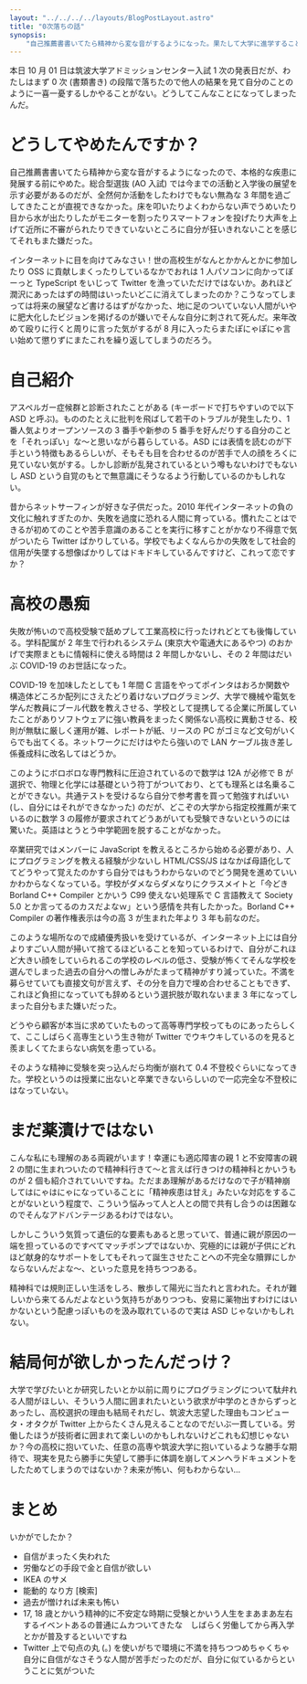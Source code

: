 ```yaml
---
layout: "../../../../layouts/BlogPostLayout.astro"
title: "0次落ちの話"
synopsis:
    "自己推薦書書いてたら精神から変な音がするようになった。果たして大学に進学することはできるのか？"
---
```


本日 10 月 01 日は筑波大学アドミッションセンター入試 1 次の発表日だが、わたしはまず 0 次 (書類書き) の段階で落ちたので他人の結果を見て自分のことのように一喜一憂するしかやることがない。どうしてこんなことになってしまったんだ。

# どうしてやめたんですか？

自己推薦書書いてたら精神から変な音がするようになったので、本格的な疾患に発展する前にやめた。総合型選抜 (AO 入試) では今までの活動と入学後の展望を示す必要があるのだが、全然何か活動をしたわけでもない無為な 3 年間を過ごしてきたことが直視できなかった。床を叩いたりよくわからない声でうめいたり目から水が出たりしたがモニターを割ったりスマートフォンを投げたり大声を上げて近所に不審がられたりできていないところに自分が狂いきれないことを感じてそれもまた嫌だった。

インターネットに目を向けてみなさい！世の高校生がなんとかかんとかに参加したり OSS に貢献しまくったりしているなかでおれは 1 人パソコンに向かってぼーっと TypeScript をいじって Twitter を漁っていただけではないか。あれほど潤沢にあったはずの時間はいったいどこに消えてしまったのか？こうなってしまっては将来の展望など書けるはずがなかった、地に足のついていない人間がいやに肥大化したビジョンを掲げるのが嫌いでそんな自分に刺されて死んだ。来年改めて殴りに行くと周りに言った気がするが 8 月に入ったらまたぽにゃぽにゃ言い始めて懲りずにまたこれを繰り返してしまうのだろう。

# 自己紹介

アスペルガー症候群と診断されたことがある (キーボードで打ちやすいので以下 ASD と呼ぶ)。もののたとえに批判を飛ばして若干のトラブルが発生したり、1 番人気よりオープンソースの 3 番手や新参の 5 番手を好んだりする自分のことを「それっぽい」な～と思いながら暮らしている。ASD には表情を読むのが下手という特徴もあるらしいが、そもそも目を合わせるのが苦手で人の顔をろくに見ていない気がする。しかし診断が乱発されているという噂もないわけでもないし ASD という自覚のもとで無意識にそうなるよう行動しているのかもしれない。

昔からネットサーフィンが好きな子供だった。2010 年代インターネットの負の文化に触れすぎたのか、失敗を過度に恐れる人間に育っている。慣れたことはできるが初めてのことや苦手意識のあることを実行に移すことがかなり不得意で気がついたら Twitter ばかりしている。学校でもよくなんらかの失敗をして社会的信用が失墜する想像ばかりしてはドキドキしているんですけど、これって恋ですか？

# 高校の愚痴

失敗が怖いので高校受験で舐めプして工業高校に行ったけれどとても後悔している。学科配属が 2 年生で行われるシステム (東京大や電通大にあるやつ) のおかげで実際まともに情報科に使える時間は 2 年間しかないし、その 2 年間はだいぶ COVID-19 のお世話になった。

COVID-19 を加味したとしても 1 年間 C 言語をやってポインタはおろか関数や構造体どころか配列にさえたどり着けないプログラミング、大学で機械や電気を学んだ教員にブール代数を教えさせる、学校として提携してる企業に所属していたことがありソフトウェアに強い教員をまったく関係ない高校に異動させる、校則が無駄に厳しく運用が雑、レポートが紙、リースの PC がゴミなど文句がいくらでも出てくる。ネットワークにだけはやたら強いので LAN ケーブル抜き差し係養成科に改名してはどうか。

このようにボロボロな専門教科に圧迫されているので数学は 12A が必修で B が選択で、物理と化学には基礎という符丁がついており、とても理系とは名乗ることができない。共通テストを受けるなら自分で参考書を買って勉強すればいい (し、自分にはそれができなかった) のだが、どこぞの大学から指定校推薦が来ているのに数学 3 の履修が要求されてどうあがいても受験できないというのには驚いた。英語はとうとう中学範囲を脱することがなかった。

卒業研究ではメンバーに JavaScript を教えるところから始める必要があり、人にプログラミングを教える経験が少ないし HTML/CSS/JS はなかば母語化しててどうやって覚えたのかすら自分ではもうわからないのでどう開発を進めていいかわからなくなっている。学校がダメならダメなりにクラスメイトと「今どき Borland C++ Compiler とかいう C99 使えない処理系で C 言語教えて Society 5.0 とか言ってるのカスだよなｗ」という感情を共有したかった。Borland C++ Compiler の著作権表示は今の高 3 が生まれた年より 3 年も前なのだ。

このような場所なので成績優秀扱いを受けているが、インターネット上には自分よりすごい人間が掃いて捨てるほどいることを知っているわけで、自分がこれほど大きい顔をしていられるこの学校のレベルの低さ、受験が怖くてそんな学校を選んでしまった過去の自分への憎しみがたまって精神がすり減っていた。不満を募らせていても直接文句が言えず、その分を自力で埋め合わせることもできず、これほど負担になっていても辞めるという選択肢が取れないまま 3 年になってしまった自分もまた嫌いだった。

どうやら顧客が本当に求めていたものって高等専門学校ってものにあったらしくて、ここしばらく高専生という生き物が Twitter でウキウキしているのを見ると羨ましくてたまらない病気を患っている。

そのような精神に受験を突っ込んだら均衡が崩れて 0.4 不登校ぐらいになってきた。学校というのは授業に出ないと卒業できないらしいので一応完全な不登校にはなっていない。

# まだ薬漬けではない

こんな私にも理解のある両親がいます！幸運にも適応障害の親 1 と不安障害の親 2 の間に生まれついたので精神科行きて～と言えば行きつけの精神科とかいうものが 2 個も紹介されていいですね。ただまあ理解があるだけなので子が精神崩してはにゃはにゃになっていることに「精神疾患は甘え」みたいな対応をすることがないという程度で、こういう悩みって人と人との間で共有し合うのは困難なのでそんなアドバンテージあるわけではない。

しかしこういう気質って遺伝的な要素もあると思っていて、普通に親が原因の一端を担っているのですべてマッチポンプではないか、究極的には親が子供にどれほど献身的なサポートをしてもそれって誕生させたことへの不完全な贖罪にしかならないんだよな～、といった意見を持ちつつある。

精神科では規則正しい生活をしろ、散歩して陽光に当たれと言われた。それが難しいから来てるんだよなという気持ちがありつつも、安易に薬物出すわけにはいかないという配慮っぽいものを汲み取れているので実は ASD じゃないかもしれない。

# 結局何が欲しかったんだっけ？

大学で学びたいとか研究したいとか以前に周りにプログラミングについて駄弁れる人間がほしい、そういう人間に囲まれたいという欲求が中学のときからずっとあったし、高校選択の理由も結局それだし、筑波大志望した理由もコンピュータ・オタクが Twitter 上からたくさん見えることなのでだいぶ一貫している。労働したほうが技術者に囲まれて楽しいのかもしれないけどこれも幻想じゃないか？今の高校に抱いていた、任意の高専や筑波大学に抱いているような勝手な期待で、現実を見たら勝手に失望して勝手に体調を崩してメンヘラドキュメントをしたためてしまうのではないか？未来が怖い、何もわからない…

# まとめ

いかがでしたか？

- 自信がまったく失われた
- 労働などの手段で金と自信が欲しい
- IKEA のサメ
- 能動的 なり方 [検索]
- 過去が憎ければ未来も怖い
- 17, 18 歳とかいう精神的に不安定な時期に受験とかいう人生をまあまあ左右するイベントあるの普通にムカついてきたな　しばらく労働してから再入学とかが普及するといいですね
- Twitter 上で句点の丸 (。) を使いがちで環境に不満を持ちつつめちゃくちゃ自分に自信がなさそうな人間が苦手だったのだが、自分に似ているからということに気がついた
